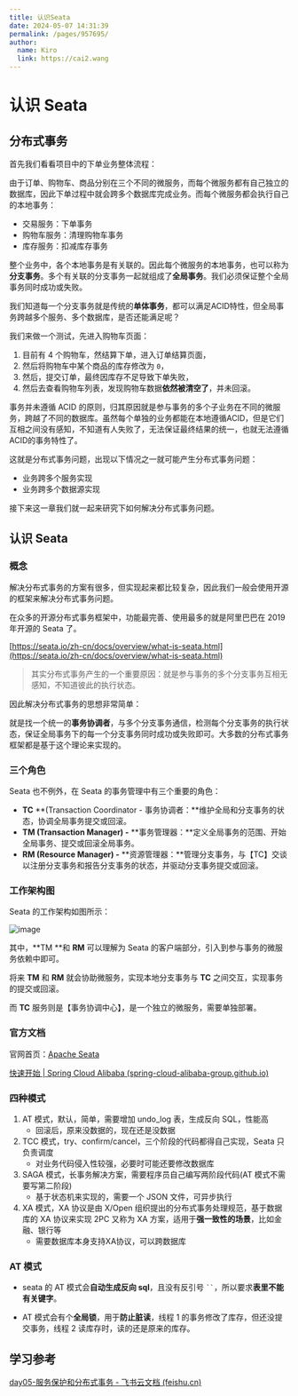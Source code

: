```yaml
---
title: 认识Seata
date: 2024-05-07 14:31:39
permalink: /pages/957695/
author: 
  name: Kiro
  link: https://cai2.wang
---
```

# 认识 Seata

## 分布式事务

首先我们看看项目中的下单业务整体流程：

由于订单、购物车、商品分别在三个不同的微服务，而每个微服务都有自己独立的数据库，因此下单过程中就会跨多个数据库完成业务。而每个微服务都会执行自己的本地事务：

- 交易服务：下单事务
- 购物车服务：清理购物车事务
- 库存服务：扣减库存事务

整个业务中，各个本地事务是有关联的。因此每个微服务的本地事务，也可以称为**分支事务**。多个有关联的分支事务一起就组成了**全局事务**。我们必须保证整个全局事务同时成功或失败。

我们知道每一个分支事务就是传统的**单体事务**，都可以满足ACID特性，但全局事务跨越多个服务、多个数据库，是否还能满足呢？

我们来做一个测试，先进入购物车页面：

1. 目前有 4 个购物车，然结算下单，进入订单结算页面，
2. 然后将购物车中某个商品的库存修改为 `0`，
3. 然后，提交订单，最终因库存不足导致下单失败，
4. 然后去查看购物车列表，发现购物车数据**依然被清空了**，并未回滚。

事务并未遵循 ACID 的原则，归其原因就是参与事务的多个子业务在不同的微服务，跨越了不同的数据库。虽然每个单独的业务都能在本地遵循ACID，但是它们互相之间没有感知，不知道有人失败了，无法保证最终结果的统一，也就无法遵循ACID的事务特性了。

这就是分布式事务问题，出现以下情况之一就可能产生分布式事务问题：

- 业务跨多个服务实现
- 业务跨多个数据源实现

接下来这一章我们就一起来研究下如何解决分布式事务问题。

## 认识 Seata

### 概念

解决分布式事务的方案有很多，但实现起来都比较复杂，因此我们一般会使用开源的框架来解决分布式事务问题。

在众多的开源分布式事务框架中，功能最完善、使用最多的就是阿里巴巴在 2019 年开源的 Seata 了。

[https://seata.io/zh-cn/docs/overview/what-is-seata.html](https://seata.io/zh-cn/docs/overview/what-is-seata.html)

> 其实分布式事务产生的一个重要原因：就是参与事务的多个分支事务互相无感知，不知道彼此的执行状态。

因此解决分布式事务的思想非常简单：

就是找一个统一的**事务协调者**，与多个分支事务通信，检测每个分支事务的执行状态，保证全局事务下的每一个分支事务同时成功或失败即可。大多数的分布式事务框架都是基于这个理论来实现的。

### 三个角色

Seata 也不例外，在 Seata 的事务管理中有三个重要的角色：

-  **TC** **(Transaction Coordinator - 事务协调者：**维护全局和分支事务的状态，协调全局事务提交或回滚。 
-  **TM (Transaction Manager) -** **事务管理器：**定义全局事务的范围、开始全局事务、提交或回滚全局事务。 
-  **RM (Resource Manager) -** **资源管理器：**管理分支事务，与【TC】交谈以注册分支事务和报告分支事务的状态，并驱动分支事务提交或回滚。 

### 工作架构图

Seata 的工作架构如图所示：

![image](https://cmty256.github.io/picx-images-hosting/microservice/image.6t6xiigq6s.png)

其中，**TM **和 **RM** 可以理解为 Seata 的客户端部分，引入到参与事务的微服务依赖中即可。

将来 **TM** 和 **RM** 就会协助微服务，实现本地分支事务与 **TC** 之间交互，实现事务的提交或回滚。

而 **TC** 服务则是【事务协调中心】，是一个独立的微服务，需要单独部署。



### 官方文档

官网首页：[Apache Seata](https://seata.apache.org/zh-cn/)

[快速开始 | Spring Cloud Alibaba (spring-cloud-alibaba-group.github.io)](https://spring-cloud-alibaba-group.github.io/zh-cn/docs/2022.0.0.0-RC2/user-guide/seata/quick-start/)



### 四种模式

1. AT 模式，默认，简单，需要增加 undo_log 表，生成反向 SQL，性能高
   - 回滚后，原来没数据的，现在还是没数据
2. TCC 模式，try、confirm/cancel，三个阶段的代码都得自己实现，Seata 只负责调度
   - 对业务代码侵入性较强，必要时可能还要修改数据库
3. SAGA 模式，长事务解决方案，需要程序员自己编写两阶段代码(AT 模式不需要写第二阶段)
   - 基于状态机来实现的，需要一个 JSON 文件，可异步执行
4. XA 模式，XA 协议是由 X/Open 组织提出的分布式事务处理规范，基于数据库的 XA 协议来实现 2PC 又称为 XA 方案，适用于**强一致性的场景**，比如金融、银行等
   - 需要数据库本身支持XA协议，可以跨数据库



### AT 模式

- seata 的 AT 模式会**自动生成反向 sql**，且没有反引号 ` `` `，所以要求**表里不能有关键字**。

- AT 模式会有个**全局锁**，用于**防止脏读**，线程 1 的事务修改了库存，但还没提交事务，线程 2 读库存时，读的还是原来的库存。





## 学习参考

[‍⁢⁡‍‬﻿⁤⁣⁣‬﻿﻿‍‍⁢‬‬⁢⁡⁣‌﻿⁢‬⁤⁡‌⁤⁢‍⁢‬﻿⁡‍⁢day05-服务保护和分布式事务 - 飞书云文档 (feishu.cn)](https://b11et3un53m.feishu.cn/wiki/QfVrw3sZvihmnPkmALYcUHIDnff)